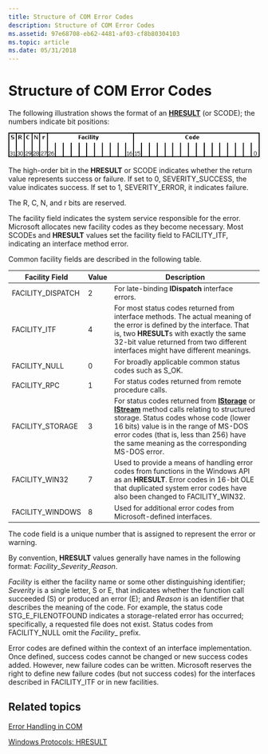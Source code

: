 ```yaml
---
title: Structure of COM Error Codes
description: Structure of COM Error Codes
ms.assetid: 97e68708-eb62-4481-af03-cf8b80304103
ms.topic: article
ms.date: 05/31/2018
---
```


# Structure of COM Error Codes

The following illustration shows the format of an [**HRESULT**](/openspecs/windows_protocols/ms-erref/0642cb2f-2075-4469-918c-4441e69c548a) (or SCODE); the numbers indicate bit positions:

![](images/a5a947d1-7b5a-4474-afed-2a1c58fe2421.png)

The high-order bit in the **HRESULT** or SCODE indicates whether the return value represents success or failure. If set to 0, SEVERITY\_SUCCESS, the value indicates success. If set to 1, SEVERITY\_ERROR, it indicates failure.

The R, C, N, and r bits are reserved.

The facility field indicates the system service responsible for the error. Microsoft allocates new facility codes as they become necessary. Most SCODEs and **HRESULT** values set the facility field to FACILITY\_ITF, indicating an interface method error.

Common facility fields are described in the following table.



| Facility Field                | Value        | Description                                                                                                                                                                                                                                                                                                              |
|-------------------------------|--------------|--------------------------------------------------------------------------------------------------------------------------------------------------------------------------------------------------------------------------------------------------------------------------------------------------------------------------|
| FACILITY\_DISPATCH<br/> | 2<br/> | For late-binding **IDispatch** interface errors. <br/>                                                                                                                                                                                                                                                             |
| FACILITY\_ITF<br/>      | 4<br/> | For most status codes returned from interface methods. The actual meaning of the error is defined by the interface. That is, two **HRESULT**s with exactly the same 32-bit value returned from two different interfaces might have different meanings. <br/>                                                       |
| FACILITY\_NULL<br/>     | 0<br/> | For broadly applicable common status codes such as S\_OK. <br/>                                                                                                                                                                                                                                                    |
| FACILITY\_RPC<br/>      | 1<br/> | For status codes returned from remote procedure calls. <br/>                                                                                                                                                                                                                                                       |
| FACILITY\_STORAGE<br/>  | 3<br/> | For status codes returned from [**IStorage**](https://docs.microsoft.com/windows/desktop/api/objidl/nn-objidl-istorage) or [**IStream**](https://docs.microsoft.com/windows/desktop/api/objidl/nn-objidl-istream) method calls relating to structured storage. Status codes whose code (lower 16 bits) value is in the range of MS-DOS error codes (that is, less than 256) have the same meaning as the corresponding MS-DOS error. <br/> |
| FACILITY\_WIN32<br/>    | 7<br/> | Used to provide a means of handling error codes from functions in the Windows API as an **HRESULT**. Error codes in 16-bit OLE that duplicated system error codes have also been changed to FACILITY\_WIN32. <br/>                                                                                                 |
| FACILITY\_WINDOWS<br/>  | 8<br/> | Used for additional error codes from Microsoft-defined interfaces.<br/>                                                                                                                                                                                                                                            |



 

The code field is a unique number that is assigned to represent the error or warning.

By convention, **HRESULT** values generally have names in the following format: *Facility*\_*Severity*\_*Reason*.

*Facility* is either the facility name or some other distinguishing identifier; *Severity* is a single letter, S or E, that indicates whether the function call succeeded (S) or produced an error (E); and *Reason* is an identifier that describes the meaning of the code. For example, the status code STG\_E\_FILENOTFOUND indicates a storage-related error has occurred; specifically, a requested file does not exist. Status codes from FACILITY\_NULL omit the *Facility*\_ prefix.

Error codes are defined within the context of an interface implementation. Once defined, success codes cannot be changed or new success codes added. However, new failure codes can be written. Microsoft reserves the right to define new failure codes (but not success codes) for the interfaces described in FACILITY\_ITF or in new facilities.

## Related topics

<dl> <dt>

[Error Handling in COM](error-handling-in-com.md)
</dt> <dt>

[Windows Protocols: HRESULT](https://msdn.microsoft.com/library/cc231198(PROT.10).aspx)
</dt> </dl>

 

 





